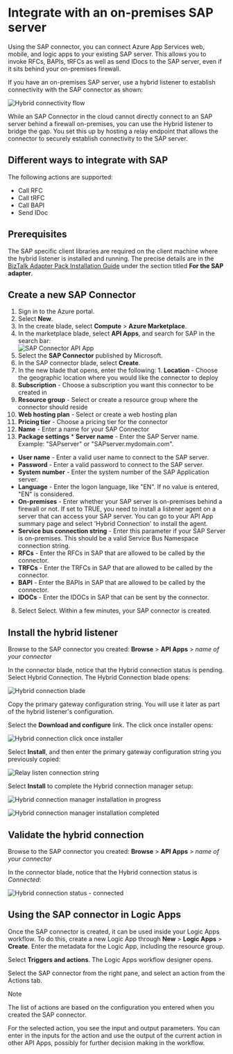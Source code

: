 <properties
    pageTitle="Integrate with an on-premises SAP server in Azure App Service | Microsoft Azure"
    description="Learn how to integrate with an on-premises SAP server"
    authors="rajeshramabathiran"
    manager="dwrede"
    editor=""
    services="app-service\logic"
    documentationCenter=""/>

<tags
    ms.service="app-service-logic"
    ms.workload="integration"
    ms.tgt_pltfrm="na"
    ms.devlang="na"
    ms.topic="article"
    ms.date="12/17/2015"
    ms.author="sameerch"/>


# Integrate with an on-premises SAP server
Using the SAP connector, you can connect Azure App Services web, mobile, and logic apps to your existing SAP server. This allows you to invoke RFCs, BAPIs, tRFCs as well as send IDocs to the SAP server, even if it sits behind your on-premises firewall.

If you have an on-premises SAP server, use a hybrid listener to establish connectivity with the SAP connector as shown:

![Hybrid connectivity flow][1]

While an SAP Connector in the cloud cannot directly connect to an SAP server behind a firewall on-premises, you can use the Hybrid listener to bridge the gap. You set this up by hosting a relay endpoint that allows the connector to securely establish connectivity to the SAP server.

## Different ways to integrate with SAP
The following actions are supported:

* Call RFC
* Call tRFC
* Call BAPI
* Send IDoc

## Prerequisites
The SAP specific client libraries are required on the client machine where the hybrid listener is installed and running. The precise details are in the [BizTalk Adapter Pack Installation Guide](http://www.microsoft.com/download/details.aspx?id=35552) under the section titled **For the SAP adapter**.

## Create a new SAP Connector
1. Sign in to the Azure portal.
2. Select **New**.
3. In the create blade, select **Compute** > **Azure Marketplace**.
4. In the marketplace blade, select **API Apps**, and search for SAP in the search bar:  
 ![SAP Connector API App][2]
5. Select the **SAP Connector** published by Microsoft.
6. In the SAP connector blade, select **Create**.
7. In the new blade that opens, enter the following:     1. **Location** - Choose the geographic location where you would like the connector to deploy
2. **Subscription** - Choose a subscription you want this connector to be created in
3. **Resource group** - Select or create a resource group where the connector should reside
4. **Web hosting plan** - Select or create a web hosting plan
5. **Pricing tier** - Choose a pricing tier for the connector
6. **Name** - Enter a name for your SAP Connector
7. **Package settings**   * **Server name** - Enter the SAP Server name. Example: "SAPserver" or "SAPserver.mydomain.com".
* **User name** - Enter a valid user name to connect to the SAP server.
* **Password** - Enter a valid password to connect to the SAP server.
* **System number** - Enter the system number of the SAP Application server.
* **Language** - Enter the logon language, like "EN". If no value is entered, "EN" is considered.
* **On-premises** - Enter whether your SAP server is on-premises behind a firewall or not. If set to TRUE, you need to install a listener agent on a server that can access your SAP server. You can go to your API App summary page and select 'Hybrid Connection' to install the agent.
* **Service bus connection string** - Enter this parameter if your SAP Server is on-premises. This should be a valid Service Bus Namespace connection string.
* **RFCs** - Enter the RFCs in SAP that are allowed to be called by the connector.
* **TRFCs** - Enter the TRFCs in SAP that are allowed to be called by the connector.
* **BAPI** - Enter the BAPIs in SAP that are allowed to be called by the connector.
* **IDOCs** - Enter the IDOCs in SAP that can be sent by the connector.


8. Select Select. Within a few minutes, your SAP connector is created.



## Install the hybrid listener
Browse to the SAP connector you created: **Browse** > **API Apps** > *name of your connector*

In the connector blade, notice that the Hybrid connection status is pending. Select Hybrid Connection. The Hybrid Connection blade opens:  

![Hybrid connection blade][3]

Copy the primary gateway configuration string. You will use it later as part of the hybrid listener's configuration.

Select the **Download and configure** link. The click once installer opens:

![Hybrid connection click once installer][4]

Select **Install**, and then enter the primary gateway configuration string you previously copied:

![Relay listen connection string][5]

Select **Install** to complete the Hybrid connection manager setup:

![Hybrid connection manager installation in progress][6]

![Hybrid connection manager installation completed][7]

## Validate the hybrid connection
Browse to the SAP connector you created: **Browse** > **API Apps** > *name of your connector*

In the connector blade, notice that the Hybrid connection status is *Connected*:

![Hybrid connection status - connected][8]

## Using the SAP connector in Logic Apps
Once the SAP connector is created, it can be used inside your Logic Apps workflow. To do this, create a new Logic App through **New** > **Logic Apps** > **Create**. Enter the metadata for the Logic App, including the resource group.

Select **Triggers and actions**. The Logic Apps workflow designer opens.

Select the SAP connector from the right pane, and select an action from the Actions tab.

> [!NOTE]
> The list of actions are based on the configuration you entered when you created the SAP connector.
> 
> 
For the selected action, you see the input and output parameters. You can enter in the inputs for the action and use the output of the current action in other API Apps, possibly for further decision making in the workflow.

<!--Image references-->

[1]: ./media/app-service-logic-integrate-with-an-on-premise-SAP-server/HybridConnectivityFlow.PNG
[2]: ./media/app-service-logic-integrate-with-an-on-premise-SAP-server/SAPConnector.APIApp.PNG
[3]: ./media/app-service-logic-integrate-with-an-on-premise-SAP-server/HybridConnection.PNG
[4]: ./media/app-service-logic-integrate-with-an-on-premise-SAP-server/HybridConnection.ClickOnceInstaller.PNG
[5]: ./media/app-service-logic-integrate-with-an-on-premise-SAP-server/HybridConnection.ClickOnceInstaller.RelayInformation.PNG
[6]: ./media/app-service-logic-integrate-with-an-on-premise-SAP-server/HybridConnectionManager.Install.InProgress.PNG
[7]: ./media/app-service-logic-integrate-with-an-on-premise-SAP-server/HybridConnectionManager.Install.Completed.PNG
[8]: ./media/app-service-logic-integrate-with-an-on-premise-SAP-server/SAPConnector.HybridConnection.Connected.PNG
[9]: http://www.microsoft.com/download/details.aspx?id=35552
